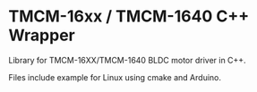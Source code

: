 # TMCM-16xx / TMCM-1640 C++ Wrapper
Library for TMCM-16XX/TMCM-1640 BLDC motor driver in C++.

Files include example for Linux using cmake and Arduino.
